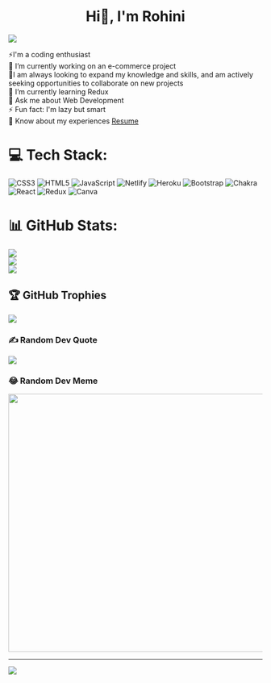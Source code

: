 
<h1 align="center">Hi👋, I'm Rohini</h1>
<img src="https://user-images.githubusercontent.com/95478989/198955082-6e78ebb5-e1e4-49f9-8d32-6e5af3984dcd.gif">

⚡I'm a coding enthusiast<br>🔭 I’m currently working on an e-commerce project <br>👯I am always looking to expand my knowledge and skills, and am actively seeking opportunities to collaborate on new projects<br>🌱 I’m currently learning Redux<br>💬 Ask me about Web Development<br>⚡ Fun fact: I'm lazy but smart <br>
📄 Know about my experiences <a href="https://drive.google.com/file/d/1jKxRfNQa-i4DDv8vaFZy0GHuE82T2AZc/view?usp=share_link">Resume</a> 


# 💻 Tech Stack:
![CSS3](https://img.shields.io/badge/css3-%231572B6.svg?style=flat&logo=css3&logoColor=white) ![HTML5](https://img.shields.io/badge/html5-%23E34F26.svg?style=flat&logo=html5&logoColor=white) ![JavaScript](https://img.shields.io/badge/javascript-%23323330.svg?style=flat&logo=javascript&logoColor=%23F7DF1E) ![Netlify](https://img.shields.io/badge/netlify-%23000000.svg?style=flat&logo=netlify&logoColor=#00C7B7) ![Heroku](https://img.shields.io/badge/heroku-%23430098.svg?style=flat&logo=heroku&logoColor=white) ![Bootstrap](https://img.shields.io/badge/bootstrap-%23563D7C.svg?style=flat&logo=bootstrap&logoColor=white) ![Chakra](https://img.shields.io/badge/chakra-%234ED1C5.svg?style=flat&logo=chakraui&logoColor=white) ![React](https://img.shields.io/badge/react-%2320232a.svg?style=flat&logo=react&logoColor=%2361DAFB) ![Redux](https://img.shields.io/badge/redux-%23593d88.svg?style=flat&logo=redux&logoColor=white) ![Canva](https://img.shields.io/badge/Canva-%2300C4CC.svg?style=flat&logo=Canva&logoColor=white)

# 📊 GitHub Stats:
![](https://github-readme-stats.vercel.app/api?username=shinderohini34&theme=dark&hide_border=false&include_all_commits=true&count_private=true)<br/>
![](https://github-readme-streak-stats.herokuapp.com/?user=shinderohini34&theme=dark&hide_border=false)<br/>
![](https://github-readme-stats.vercel.app/api/top-langs/?username=shinderohini34&theme=dark&hide_border=false&include_all_commits=true&count_private=true&layout=compact)

## 🏆 GitHub Trophies
![](https://github-profile-trophy.vercel.app/?username=shinderohini34&theme=radical&no-frame=false&no-bg=false&margin-w=4)

### ✍️ Random Dev Quote
![](https://quotes-github-readme.vercel.app/api?type=horizontal&theme=radical)

### 😂 Random Dev Meme
<img src="https://random-memer.herokuapp.com/" width="512px"/>

---
[![](https://visitcount.itsvg.in/api?id=shinderohini34&icon=0&color=0)](https://visitcount.itsvg.in)


<!-- Proudly created with GPRM ( https://gprm.itsvg.in ) -->
